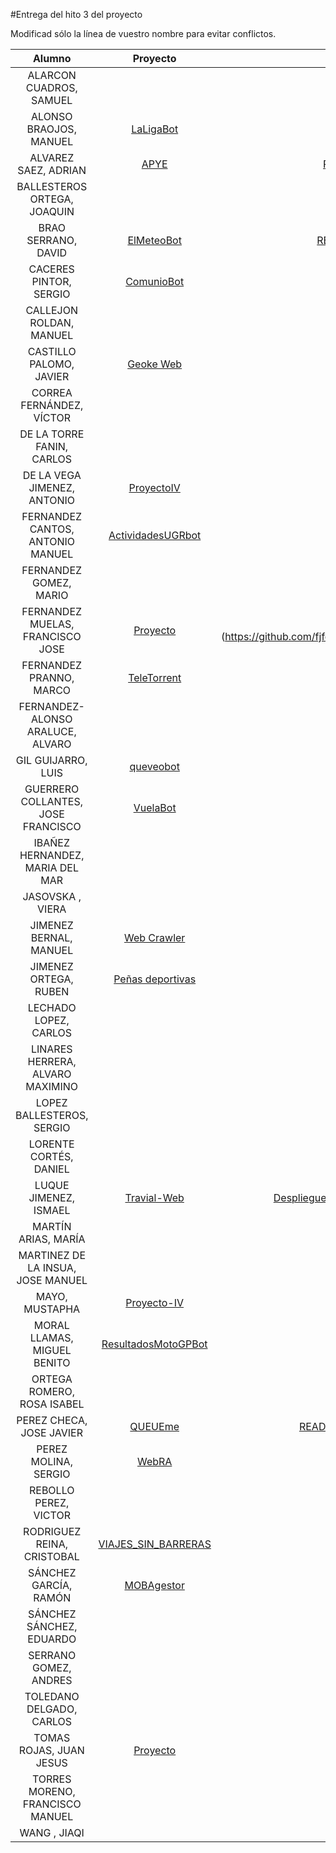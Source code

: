 #Entrega del hito 3 del proyecto

Modificad sólo la línea de vuestro nombre para evitar conflictos.


| Alumno  | Proyecto  | Entrega  | Actualización |
|:-:|:-:|:-:|:-:|
| ALARCON CUADROS, SAMUEL | | | |
| ALONSO BRAOJOS, MANUEL |[LaLigaBot](https://github.com/manuelalonsobraojos/proyectoIV) |[README](https://github.com/manuelalonsobraojos/proyectoIV/blob/master/README.md) | [Corrección](https://github.com/manuelalonsobraojos/proyectoIV/issues/20)|
| ALVAREZ SAEZ, ADRIAN |[APYE](https://github.com/adalsa91/APYE)|[README](https://github.com/adalsa91/APYE/blob/master/README.md) / [Documentación](https://adalsa91.github.io/APYE/) / [Hito 3](https://github.com/adalsa91/APYE/blob/documentacion/Hito3.md)||
| BALLESTEROS ORTEGA, JOAQUIN | | | |
| BRAO SERRANO, DAVID | [ElMeteoBot](https://github.com/dabrase/proyectoIV)| [README](https://github.com/dabrase/proyectoIV/blob/master/README.md) [Documentación](https://github.com/dabrase/proyectoIV/blob/documentacion/README.md) [Despliegue](https://elmeteobot.herokuapp.com)| [README](https://github.com/dabrase/proyectoIV/blob/master/README.md) , [Documentación](https://github.com/dabrase/proyectoIV/blob/documentacion/README.md) y [Despliegue](https://elmeteobot.herokuapp.com)|
| CACERES PINTOR, SERGIO |[ComunioBot](https://github.com/sergiocaceres/IV) |[README](https://github.com/sergiocaceres/IV/blob/master/README.md) | |
| CALLEJON ROLDAN, MANUEL | | | |
| CASTILLO PALOMO, JAVIER | [Geoke Web](https://github.com/makelele29/Geoke-Web)| [Documentación](https://makelele29.github.io/Geoke-Web/#hito-3) | |
| CORREA FERNÁNDEZ, VÍCTOR | | | |
| DE LA TORRE FANIN, CARLOS | | | |
| DE LA VEGA JIMENEZ, ANTONIO |[ProyectoIV](https://github.com/antoniovj1/infraestructura_virtual_ugr) | [WIKI](https://github.com/antoniovj1/infraestructura_virtual_ugr/wiki/Hito-3)|[README](https://github.com/antoniovj1/infraestructura_virtual_ugr/blob/master/README.md) [Despliegue](https://infraestructuravirtual.herokuapp.com/) |
| FERNANDEZ CANTOS, ANTONIO MANUEL |[ActividadesUGRbot](https://github.com/Antkk10/BotTelegramInfoActividadesUGR) |[README](https://github.com/Antkk10/BotTelegramInfoActividadesUGR/blob/master/README.md) | [Actualización](https://github.com/Antkk10/BotTelegramInfoActividadesUGR/blob/master/README.md)|
| FERNANDEZ GOMEZ, MARIO | | | |
| FERNANDEZ MUELAS, FRANCISCO JOSE |[Proyecto](https://github.com/fjfernandez93/ProyectoIV)| [Documentacion del proyecto] (https://github.com/fjfernandez93/ProyectoIV/blob/documentacion/hito3.md) | [Actualizacion](https://github.com/fjfernandez93/EjerciciosIV/blob/master/otros/actualizacionhito3.md)|
| FERNANDEZ PRANNO, MARCO | [TeleTorrent](https://github.com/MarFerPra/teletorrent) | [Documentacion](https://github.com/MarFerPra/teletorrent/blob/master/README.md) | |
| FERNANDEZ-ALONSO ARALUCE, ALVARO | | | |
| GIL GUIJARRO, LUIS | [queveobot](https://github.com/LuisGi93/proyectoIV2016-2017)| [Documentación](https://github.com/LuisGi93/proyectoIV2016-2017/blob/hito2/README.md)| |
| GUERRERO COLLANTES, JOSE FRANCISCO | [VuelaBot](https://github.com/jfranguerrero/IV) | [README](https://github.com/jfranguerrero/IV/blob/master/README.md) [DESPLIEGUE](https://telegram.me/vuelaBot) | |
| IBAÑEZ HERNANDEZ, MARIA DEL MAR | | | |
| JASOVSKA , VIERA | | | |
| JIMENEZ BERNAL, MANUEL | [Web Crawler](https://github.com/manuasir/ProyectoIV)| [README](https://github.com/manuasir/ProyectoIV/blob/master/README.md)| [README](https://github.com/manuasir/ProyectoIV/blob/master/README.md), [documentación](https://github.com/manuasir/ProyectoIV/blob/docs/README.md) y [despliegue](https://ivwebcrawler.herokuapp.com/) |
| JIMENEZ ORTEGA, RUBEN | [Peñas deportivas](https://github.com/rubenjo7/IV) | [README](https://github.com/rubenjo7/IV/blob/master/README.md) | |
| LECHADO LOPEZ, CARLOS | | | | |
| LINARES HERRERA, ALVARO MAXIMINO | | | |
| LOPEZ BALLESTEROS, SERGIO | | | |
| LORENTE CORTÉS, DANIEL | | | |
| LUQUE JIMENEZ, ISMAEL | [Travial-Web](https://github.com/isma94/Travial-Web/) | [Despliegue](https://travial-web.herokuapp.com/) / [Documentación](https://github.com/isma94/Travial-Web/blob/doc/documentacion/3_desplieguePaaS.md) / [Milestone](https://github.com/isma94/Travial-Web/milestone/4?closed=1) / [Ejercicios T3](https://github.com/isma94/IV-ejercicios/blob/master/tema3/tema3.md) | [Corrección](https://github.com/isma94/Travial-Web/issues/13) |
| MARTÍN ARIAS, MARÍA | | | |
| MARTINEZ DE LA INSUA, JOSE MANUEL | | | |
| MAYO, MUSTAPHA | [Proyecto-IV](https://github.com/Mustapha90/IV16-17) | [README](https://github.com/Mustapha90/IV16-17/blob/master/README.md) | |
| MORAL LLAMAS, MIGUEL BENITO | [ResultadosMotoGPBot](https://github.com/Miguelmoral/IV) | [README](https://github.com/Miguelmoral/IV/blob/master/README.md) | |
| ORTEGA ROMERO, ROSA ISABEL | | | |
| PEREZ CHECA, JOSE JAVIER |[QUEUEme](https://github.com/josejapch/proyectoIV1617) |[README](https://github.com/josejapch/proyectoIV1617/blob/master/README.md), [documentación extra](https://github.com/josejapch/documentacion-Proyecto-IV/blob/master/hito3.md) y [despliegue](https://queueme.herokuapp.com/)| |
| PEREZ MOLINA, SERGIO |[WebRA](https://github.com/Sergiopopoulos/IV-perezmolinasergio) |[README](https://github.com/Sergiopopoulos/IV-perezmolinasergio/blob/master/README.md) | |
| REBOLLO PEREZ, VICTOR | | | |
| RODRIGUEZ REINA, CRISTOBAL | [VIAJES_SIN_BARRERAS](https://github.com/cr13/VIAJES_SIN_BARRERAS)| [Documentación](https://cr13.github.io/VIAJES_SIN_BARRERAS/#hito-3) y [despliegue](https://viajessinbarreras.herokuapp.com/) | |
| SÁNCHEZ GARCÍA, RAMÓN | [MOBAgestor](https://github.com/Chentaco/Proyecto-IV) | [README](https://github.com/Chentaco/Proyecto-IV/blob/master/README.md). [DESPLIEGUE](https://mobagestor.herokuapp.com/match/teams/) | |
| SÁNCHEZ SÁNCHEZ, EDUARDO | | | |
| SERRANO GOMEZ, ANDRES | | | |
| TOLEDANO DELGADO, CARLOS | | | |
| TOMAS ROJAS, JUAN JESUS | [Proyecto](https://github.com/juanjetomas/ProyectoIV) | [Documentación del proyecto](https://github.com/juanjetomas/ProyectoIV/blob/master/README.md) | [Actualización](https://github.com/juanjetomas/ProyectoIV/blob/documentacion/ActualizacionHito3.md) |
| TORRES MORENO, FRANCISCO MANUEL | | | |
| WANG , JIAQI | | | |
